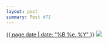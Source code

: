```yaml
---
layout: post
summary: Post #71
---
```


<p>
  <time><a href="/71">{{ page.date | date: "%B %e, %Y" }}</a></time>
  <a href="/71"><img src="{{ site.assets_url }}/71-640.jpg" srcset="{{ site.assets_url }}/71-1280.jpg 1280w, {{ site.assets_url }}/71-960.jpg 960w, {{ site.assets_url }}/71-640.jpg 640w, {{ site.assets_url }}/71-320.jpg 320w" sizes="(min-width: 700px) 50vw, calc(100vw - 2rem)" /></a>
</p>
